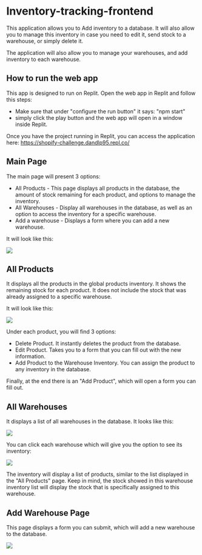 # Inventory-tracking-frontend

This application allows you to Add inventory to a database. It will also allow you to manage this inventory in case you need to edit it, send stock to a warehouse, or simply delete it.

The application will also allow you to manage your warehouses, and add inventory to each warehouse.

## How to run the web app

This app is designed to run on Replit. Open the web app in Replit and follow this steps: 
* Make sure that under "configure the run button" it says: "npm start"
* simply click the play button and the web app will open in a window inside Replit. 

Once you have the project running in Replit, you can access the application here: https://shopify-challenge.dandlp95.repl.co/



## Main Page

The main page will present 3 options:

* All Products - This page displays all products in the database, the amount of stock remaining for each product, and options to manage the inventory.
* All Warehouses - Display all warehouses in the database, as well as an option to access the inventory for a specific warehouse.
* Add a warehouse - Displays a form where you can add a new warehouse.

It will look like this:

![](images/main-menu.jpg)


## All Products

It displays all the products in the global products inventory. It shows the remaining stock for each product. It does not include the stock that was already assigned to a specific warehouse. 

It will look like this:

![](images/products-manager.jpg)



Under each product, you will find 3 options:

* Delete Product. It instantly deletes the product from the database.
* Edit Product. Takes you to a form that you can fill out with the new information.
* Add Product to the Warehouse Inventory. You can assign the product to any inventory in the database. 

Finally, at the end there is an "Add Product", which will open a form you can fill out.

## All Warehouses

It displays a list of all warehouses in the database. It looks like this:

![](images/warehouse-manager.jpg)


You can click each warehouse which will give you the option to see its inventory:

![](images/warehouse-inventory.jpg)

The inventory will display a list of products, similar to the list displayed in the "All Products" page. Keep in mind, the stock showed in this warehouse inventory list will display the stock that is specifically assigned to this warehouse. 

## Add Warehouse Page

This page displays a form you can submit, which will add a new warehouse to the database.

![](images/add-warehouse-form.jpg)


